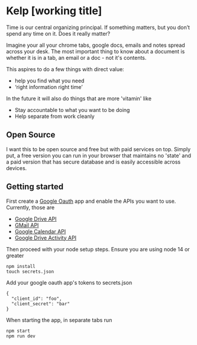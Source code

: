 # Kelp [working title]

Time is our central organizing principal. If something matters, but you don’t spend any time on it. Does it really matter?

Imagine your all your chrome tabs, google docs, emails and notes spread across your desk. The most important thing to know about a document is whether it is in a tab, an email or a doc - not it's contents.

This aspires to do a few things with direct value:

- help you find what you need
- ‘right information right time’

In the future it will also do things that are more 'vitamin' like

- Stay accountable to what you want to be doing
- Help separate from work cleanly

## Open Source

I want this to be open source and free but with paid services on top. Simply put, a free version you can run in your browser that maintains no 'state' and a paid version that has secure database and is easily accessible across devices.

## Getting started

First create a [Google Oauth] app and enable the APIs you want to use. Currently, those are

- [Google Drive API]
- [GMail API]
- [Google Calendar API]
- [Google Drive Activity API]

Then proceed with your node setup steps. Ensure you are using node 14 or greater

    npm install
    touch secrets.json

Add your google oauth app's tokens to secrets.json

    {
      "client_id": "foo",
      "client_secret": "bar"
    }

When starting the app, in separate tabs run

    npm start
    npm run dev

[google oauth]: https://developers.google.com/identity/protocols/oauth2
[google drive api]: https://developers.google.com/drive
[gmail api]: https://developers.google.com/gmail/api
[google calendar api]: https://developers.google.com/calendar
[google drive activity api]: https://developers.google.com/drive/activity/v2
